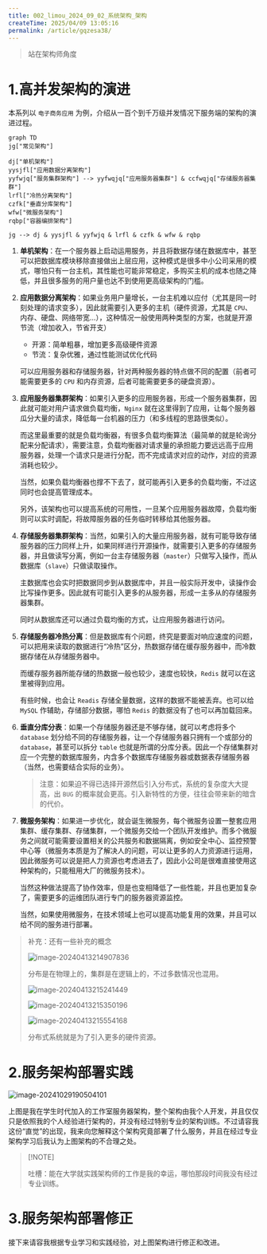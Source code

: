 ```yaml
---
title: 002_limou_2024_09_02_系统架构_架构
createTime: 2025/04/09 13:05:16
permalink: /article/gqzesa38/
---
```

>   站在架构师角度

# 1.高并发架构的演进

本系列以 `电子商务应用` 为例，介绍从一百个到千万级并发情况下服务端的架构的演进过程。

```mermaid
graph TD
jg["常见架构"]

dj["单机架构"]
yysjfl["应用数据分离架构"]
yyfwjq["服务集群架构"] --> yyfwqjq["应用服务器集群"] & ccfwqjq["存储服务器集群"]
lrfl["冷热分离架构"]
czfk["垂直分库架构"]
wfw["微服务架构"]
rqbp["容器编排架构"]

jg --> dj & yysjfl & yyfwjq & lrfl & czfk & wfw & rqbp
```

1.   **单机架构**：在一个服务器上启动运用服务，并且将数据存储在数据库中，甚至可以把数据库模块移除直接做出上层应用，这种模式是很多中小公司采用的模式，哪怕只有一台主机，其性能也可能非常稳定，多购买主机的成本也随之降低，并且很多服务的用户量也达不到使用更高级架构的门槛。

2.   **应用数据分离架构**：如果业务用户量增长，一台主机难以应付（尤其是同一时刻处理的请求变多），因此就需要引入更多的主机（硬件资源，尤其是 `CPU`、内存、硬盘、网络带宽...），这种情况一般使用两种类型的方案，也就是开源节流（增加收入，节省开支）

     -   开源：简单粗暴，增加更多高级硬件资源
     -   节流：复杂优雅，通过性能测试优化代码

     可以应用服务器和存储服务器，针对两种服务器的特点做不同的配置（前者可能需要更多的 `CPU` 和内存资源，后者可能需要更多的硬盘资源）。

3.   **应用服务器集群架构**：如果引入更多的应用服务器，形成一个服务器集群，因此就可能对用户请求做负载均衡，`Nginx` 就在这里得到了应用，让每个服务器瓜分大量的请求，降低每一台机器的压力（和多线程的思路很类似）。

     而这里最重要的就是负载均衡器，有很多负载均衡算法（最简单的就是轮询分配来分配请求），需要注意，负载均衡器对请求量的承担能力要远远高于应用服务器，处理一个请求只是进行分配，而不完成请求对应的动作，对应的资源消耗也较少。

     当然，如果负载均衡器也撑不下去了，就可能再引入更多的负载均衡，不过这同时也会提高管理成本。

     另外，该架构也可以提高系统的可用性，一旦某个应用服务器故障，负载均衡则可以实时调配，将故障服务器的任务临时转移给其他服务器。

4.   **存储服务器集群架构**：当然，如果引入的大量应用服务器，就有可能导致存储服务器的压力同样上升，如果同样进行开源操作，就需要引入更多的存储服务器，并且做读写分离，例如一台主存储服务器（`master`）只做写入操作，而从数据库（`slave`）只做读取操作。

     主数据库也会实时把数据同步到从数据库中，并且一般实际开发中，读操作会比写操作更多。因此就有可能引入更多的从服务器，形成一主多从的存储服务器集群。

     同时从数据库还可以通过负载均衡的方式，让应用服务器进行访问。

5.   **存储服务器冷热分离**：但是数据库有个问题，终究是要面对响应速度的问题，可以把用来读取的数据进行“冷热”区分，热数据存储在缓存服务器中，而冷数据存储在从存储服务器中。

     而缓存服务器所能存储的热数据一般也较少，速度也较快，`Redis` 就可以在这里被得到应用。

     有些时候，也会让 `Readis` 存储全量数据，这样的数据不能被丢弃。也可以给 `MySQL` 作辅助，存储部分数据，哪怕 `Redis` 的数据没有了也可以再加载回来。

6.   **垂直分库分表**：如果一个存储服务器还是不够存储，就可以考虑将多个 `database` 划分给不同的存储服务器，让一个存储服务器只拥有一个或部分的 `database`，甚至可以拆分 `table` 也就是所谓的分库分表。因此一个存储集群对应一个完整的数据库服务，内含多个数据库存储服务器或数据表存储服务器（当然，也需要结合实际的业务）。

     >   注意：如果迫不得已选择开源然后引入分布式，系统的复杂度大大提高，出 `BUG` 的概率就会更高。引入新特性的方便，往往会带来新的暗含的代价。

7.   **微服务架构**：如果进一步优化，就会诞生微服务，每个微服务设置一整套应用集群、缓存集群、存储集群，一个微服务交给一个团队开发维护。而多个微服务之间就可能需要设置相关的公共服务和数据隔离，例如安全中心、监控预警中心等（微服务本质是为了解决人的问题，可以让更多的人力资源进行运用，因此微服务可以说是把人力资源也考虑进去了，因此小公司是很难直接使用这种架构的，只能租用大厂的微服务技术）。

     当然这种做法提高了协作效率，但是也变相降低了一些性能，并且也更加复杂了，需要更多的运维团队进行专门的服务器资源监控。

     当然，如果使用微服务，在技术领域上也可以提高功能复用的效果，并且可以给不同的服务进行部署。

>   补充：还有一些补充的概念
>
>   ![image-20240413214907836](./assets/image-20240413214907836-1713016745337-4.png)
>
>   分布是在物理上的，集群是在逻辑上的，不过多数情况也混用。
>
>   ![image-20240413215241449](./assets/image-20240413215241449-1713016745336-1.png)
>
>   ![image-20240413215350196](./assets/image-20240413215350196-1713016745337-2.png)
>
>   ![image-20240413215554168](./assets/image-20240413215554168-1713016745337-3.png)
>
>   分布式系统就是为了引入更多的硬件资源。

# 2.服务架构部署实践

![image-20241029190504101](./assets/image-20241029190504101.png)

上图是我在学生时代加入的工作室服务器架构，整个架构由我个人开发，并且仅仅只是依照我的个人经验进行架构的，并没有经过特别专业的架构训练。不过请容我这份“直觉”的出现，我来向您解释这个架构究竟部署了什么服务，并且在经过专业架构学习后我认为上图架构的不合理之处。

>   [!NOTE]
>
>   吐槽：能在大学就实践架构师的工作是我的幸运，哪怕那段时间我没有经过专业训练。

# 3.服务架构部署修正

接下来请容我根据专业学习和实践经验，对上图架构进行修正和改进。

